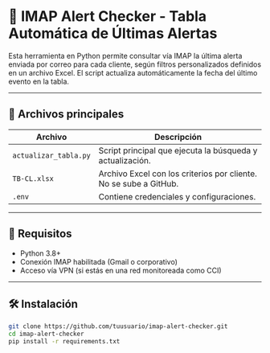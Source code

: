 # 📧 IMAP Alert Checker - Tabla Automática de Últimas Alertas

Esta herramienta en Python permite consultar vía IMAP la última alerta enviada por correo para cada cliente, según filtros personalizados definidos en un archivo Excel. El script actualiza automáticamente la fecha del último evento en la tabla.

---

## 🧩 Archivos principales

| Archivo               | Descripción                                                  |
|------------------------|--------------------------------------------------------------|
| `actualizar_tabla.py` | Script principal que ejecuta la búsqueda y actualización.     |
| `TB-CL.xlsx`           | Archivo Excel con los criterios por cliente. No se sube a GitHub. |
| `.env`                | Contiene credenciales y configuraciones.                     |

---

## 🧠 Requisitos

- Python 3.8+
- Conexión IMAP habilitada (Gmail o corporativo)
- Acceso vía VPN (si estás en una red monitoreada como CCI)

---

## 🛠️ Instalación

```bash
git clone https://github.com/tuusuario/imap-alert-checker.git
cd imap-alert-checker
pip install -r requirements.txt
